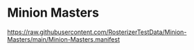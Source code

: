 # Minion Masters

https://raw.githubusercontent.com/RosterizerTestData/Minion-Masters/main/Minion-Masters.manifest